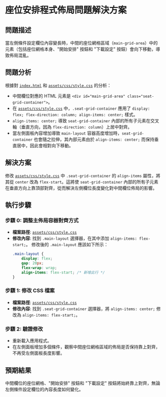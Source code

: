 # 座位安排程式佈局問題解決方案

## 問題描述
當左側條件設定欄位內容變長時，中間的座位網格區域（`main-grid-area`）中的元素（包括座位網格本身、"開始安排" 按鈕和 "下載設定" 按鈕）會向下移動，導致佈局混亂。

## 問題分析
根據對 [`index.html`](index.html) 和 [`assets/css/style.css`](assets/css/style.css) 的分析：
- 中間欄位對應的 HTML 元素是 `<div id="main-grid-area" class="seat-grid-container">`。
- 在 [`assets/css/style.css`](assets/css/style.css) 中，`.seat-grid-container` 應用了 `display: flex; flex-direction: column; align-items: center;` 樣式。
- `align-items: center;` 導致 `seat-grid-container` 內部的所有子元素在交叉軸（垂直方向，因為 `flex-direction: column`）上居中對齊。
- 當左側面板內容增加導致 `main-layout` 容器高度增加時，`seat-grid-container` 也會隨之拉伸，其內部元素由於 `align-items: center;` 而保持垂直居中，因此會相對向下移動。

## 解決方案
修改 [`assets/css/style.css`](assets/css/style.css) 中 `.seat-grid-container` 的 `align-items` 屬性，將其從 `center` 改為 `flex-start`。這將使 `seat-grid-container` 內部的所有子元素在垂直方向上靠頂部對齊，從而解決左側欄位長度變化對中間欄位佈局的影響。

## 執行步驟
### 步驟 0: 調整主佈局容器對齊方式
- **檔案路徑**: [`assets/css/style.css`](assets/css/style.css)
- **修改內容**:
  找到 `.main-layout` 選擇器，在其中添加 `align-items: flex-start;`。
  修改後的 `.main-layout` 應該如下所示：
  ```css
  .main-layout {
      display: flex;
      gap: 20px;
      flex-wrap: wrap;
      align-items: flex-start; /* 新增此行 */
  }
  ```

### 步驟 1: 修改 CSS 檔案
- **檔案路徑**: [`assets/css/style.css`](assets/css/style.css)
- **修改內容**:
  找到 `.seat-grid-container` 選擇器，將 `align-items: center;` 修改為 `align-items: flex-start;`。

### 步驟 2: 驗證修改
- 重新載入應用程式。
- 在左側面板增加多個條件，觀察中間座位網格區域的佈局是否保持靠上對齊，不再受左側面板長度影響。

## 預期結果
中間欄位的座位網格、"開始安排" 按鈕和 "下載設定" 按鈕將始終靠上對齊，無論左側條件設定欄位的內容長度如何變化。